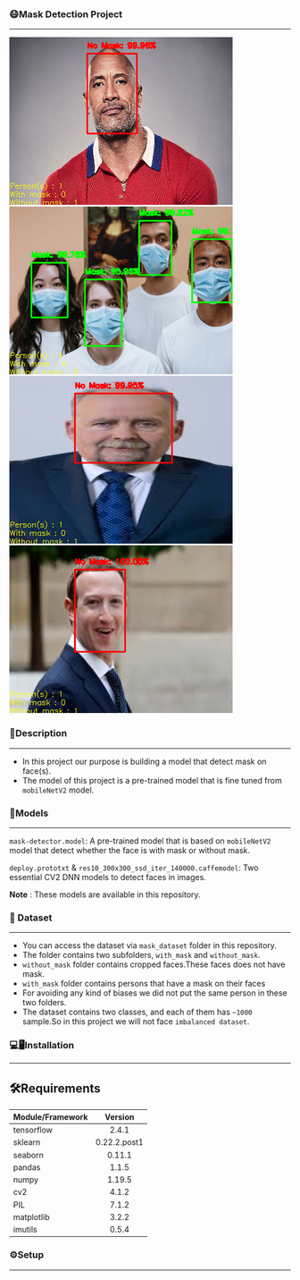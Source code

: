 ### 😷Mask Detection Project
---

![alt text](demo/result-01.png)
![alt text](demo/result-02.png)
![alt text](demo/result-04.png)
![alt text](demo/result-05.png)

### 📄Description
---
* In this project our purpose is building a model that detect mask on face(s).
* The model of this project is a pre-trained model that is fine tuned from `mobileNetV2` model.  

### 📐Models
---
`mask-detector.model`: A pre-trained model that is based on `mobileNetV2 ` model that detect whether the face is with mask or without mask.

`deploy.prototxt` & `res10_300x300_ssd_iter_140000.caffemodel`: Two essential CV2 DNN models to detect faces in images. 

**Note** : These models are available in this repository.

### 🎫 Dataset
---
* You can access the dataset via `mask_dataset` folder in this repository.
* The folder contains two subfolders, `with_mask` and `without_mask`.
* `without_mask` folder contains cropped faces.These faces does not have mask.
* `with_mask` folder contains persons that have a mask on their faces
* For avoiding any kind of biases we did not put the same person in these two folders.
* The dataset contains two classes, and each of them has `~1000` sample.So in this project we will not face `imbalanced dataset`.

### 💻🖥Installation
---
## 🛠Requirements
| Module/Framework        | Version           |
| ----------------------- |:-----------------:|
| tensorflow              | 2.4.1             |
| sklearn                 | 0.22.2.post1      |
| seaborn                 | 0.11.1            |
| pandas                  | 1.1.5             |
| numpy                   | 1.19.5            |
| cv2                     |  4.1.2            |
| PIL                     | 7.1.2             |
| matplotlib              | 3.2.2             |
| imutils                 | 0.5.4             |

### ⚙Setup
---


